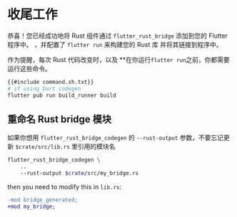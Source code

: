 # 收尾工作

恭喜！您已经成功地将 Rust 组件通过 `flutter_rust_bridge` 添加到您的 Flutter 程序中。 ，并配置了
`flutter run` 来构建您的 Rust 库 并将其链接到程序中。

作为提醒，每次 Rust 代码改变时，以及 **在你运行`flutter run`之前，你都需要运行这些命令。

```bash
{{#include command.sh.txt}}
# if using Dart codegen
flutter pub run build_runner build
```

## 重命名 Rust bridge 模块

如果你想用 `flutter_rust_bridge_codegen` 的 `--rust-output` 参数，不要忘记更新
`$crate/src/lib.rs` 里引用的模块名

```bash
flutter_rust_bridge_codegen \
    ..
    --rust-output $crate/src/my_bridge.rs
```

then you need to modify this in `lib.rs`:

```diff
-mod bridge_generated;
+mod my_bridge;
```
